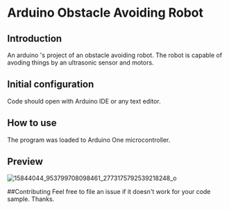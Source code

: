 # Arduino Obstacle Avoiding Robot
## Introduction
An arduino 's project of an obstacle avoiding robot. The robot is capable of avoding things by an ultrasonic sensor and motors.

## Initial configuration
Code should open with Arduino IDE or any text editor.

## How to use
The program was loaded to Arduino One microcontroller.

## Preview
![15844044_953799708098461_2773175792539218248_o](https://user-images.githubusercontent.com/58741178/86548469-bc175000-bef9-11ea-9e04-985e60e111f3.jpg)

##Contributing
Feel free to file an issue if it doesn't work for your code sample. Thanks.
